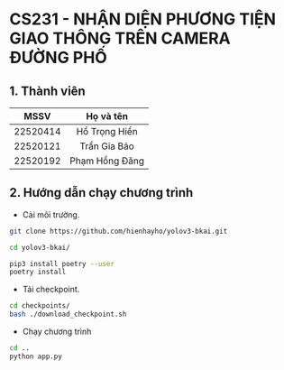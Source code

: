 # CS231 - NHẬN DIỆN PHƯƠNG TIỆN GIAO THÔNG TRÊN CAMERA ĐƯỜNG PHỐ

## 1. Thành viên

|   MSSV   |   Họ và tên    |
| :------: | :------------: |
| 22520414 | Hồ Trọng Hiển  |
| 22520121 |  Trần Gia Bảo  |
| 22520192 | Phạm Hồng Đăng |

## 2. Hướng dẫn chạy chương trình

-   Cài môi trường.

```bash
git clone https://github.com/hienhayho/yolov3-bkai.git

cd yolov3-bkai/

pip3 install poetry --user
poetry install
```

-   Tải checkpoint.

```bash
cd checkpoints/
bash ./download_checkpoint.sh
```

-   Chạy chương trình

```bash
cd ..
python app.py
```
